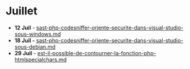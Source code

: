 # Juillet

* **12 Juil** - [sast-php-codesniffer-oriente-securite-dans-visual-studio-sous-windows.md](sast-php-codesniffer-oriente-securite-dans-visual-studio-sous-windows.md "mention")
* **18 Juil -** [sast-php-codesniffer-oriente-securite-dans-visual-studio-sous-debian.md](sast-php-codesniffer-oriente-securite-dans-visual-studio-sous-debian.md "mention")
* **29 Juil** - [est-il-possible-de-contourner-la-fonction-php-htmlspecialchars.md](est-il-possible-de-contourner-la-fonction-php-htmlspecialchars.md "mention")
